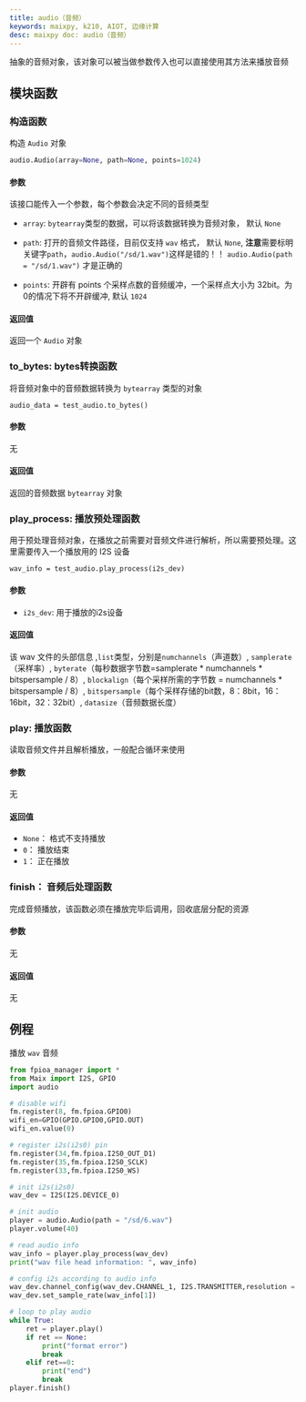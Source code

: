 ```yaml
---
title: audio（音频）
keywords: maixpy, k210, AIOT, 边缘计算
desc: maixpy doc: audio（音频）
---
```



抽象的音频对象，该对象可以被当做参数传入也可以直接使用其方法来播放音频

## 模块函数

###  构造函数

构造 `Audio` 对象

```python
audio.Audio(array=None, path=None, points=1024)
```

####  参数

该接口能传入一个参数，每个参数会决定不同的音频类型

* `array`: `bytearray`类型的数据，可以将该数据转换为音频对象， 默认 `None`

* `path`: 打开的音频文件路径，目前仅支持 `wav` 格式， 默认 `None`, **注意**需要标明关键字`path`，`audio.Audio("/sd/1.wav")`这样是错的！！ `audio.Audio(path = "/sd/1.wav")` 才是正确的

* `points`: 开辟有 points 个采样点数的音频缓冲，一个采样点大小为 32bit。为0的情况下将不开辟缓冲, 默认 `1024`

####  返回值

返回一个 `Audio` 对象


### to_bytes: bytes转换函数

将音频对象中的音频数据转换为 `bytearray` 类型的对象

```
audio_data = test_audio.to_bytes()
```

####  参数

无

####  返回值

返回的音频数据 `bytearray` 对象


### play_process: 播放预处理函数

用于预处理音频对象，在播放之前需要对音频文件进行解析，所以需要预处理。这里需要传入一个播放用的 I2S 设备

```
wav_info = test_audio.play_process(i2s_dev)
```

####  参数

* `i2s_dev`: 用于播放的i2s设备


####  返回值

该 wav 文件的头部信息 ,`list`类型，分别是`numchannels`（声道数）, `samplerate`（采样率）, `byterate`（每秒数据字节数=samplerate * numchannels * bitspersample / 8）, `blockalign`（每个采样所需的字节数 = numchannels * bitspersample / 8）, `bitspersample`（每个采样存储的bit数，8：8bit，16：16bit，32：32bit）, `datasize`（音频数据长度）

### play: 播放函数

读取音频文件并且解析播放，一般配合循环来使用


####  参数

无


####  返回值

* `None`： 格式不支持播放
* `0`： 播放结束
* `1`： 正在播放

### finish： 音频后处理函数

完成音频播放，该函数必须在播放完毕后调用，回收底层分配的资源


####  参数

无

####  返回值

无

## 例程

播放 `wav` 音频

```python 
from fpioa_manager import *
from Maix import I2S, GPIO
import audio

# disable wifi
fm.register(8, fm.fpioa.GPIO0)
wifi_en=GPIO(GPIO.GPIO0,GPIO.OUT)
wifi_en.value(0)

# register i2s(i2s0) pin
fm.register(34,fm.fpioa.I2S0_OUT_D1)
fm.register(35,fm.fpioa.I2S0_SCLK)
fm.register(33,fm.fpioa.I2S0_WS)

# init i2s(i2s0)
wav_dev = I2S(I2S.DEVICE_0)

# init audio
player = audio.Audio(path = "/sd/6.wav")
player.volume(40)

# read audio info
wav_info = player.play_process(wav_dev)
print("wav file head information: ", wav_info)

# config i2s according to audio info
wav_dev.channel_config(wav_dev.CHANNEL_1, I2S.TRANSMITTER,resolution = I2S.RESOLUTION_16_BIT ,cycles = I2S.SCLK_CYCLES_32, align_mode = I2S.RIGHT_JUSTIFYING_MODE)
wav_dev.set_sample_rate(wav_info[1])

# loop to play audio
while True:
    ret = player.play()
    if ret == None:
        print("format error")
        break
    elif ret==0:
        print("end")
        break
player.finish()
```
